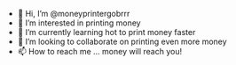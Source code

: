 - 👋 Hi, I’m @moneyprintergobrrr
- 👀 I’m interested in printing money
- 🌱 I’m currently learning hot to print money faster
- 💞️ I’m looking to collaborate on printing even more money
- 📫 How to reach me ... money will reach you!

<!---
moneyprintergobrrr/moneyprintergobrrr is a ✨ special ✨ repository because its `README.md` (this file) appears on your GitHub profile.
You can click the Preview link to take a look at your changes.
--->
